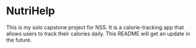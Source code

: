 # NutriHelp

This is my solo capstone project for NSS. It is a calorie-tracking app that allows users to track their calories daily. This README will get an update in the future.
